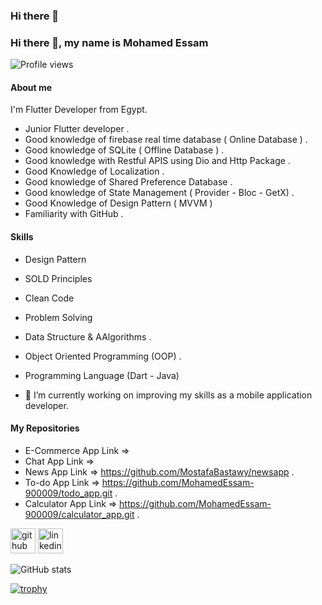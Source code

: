 ### Hi there 👋

### Hi there 👋, my name is Mohamed Essam

![Profile views](https://gpvc.arturio.dev/MohamedEssam-900009)

#### About me

I'm Flutter Developer from Egypt.

- Junior Flutter developer .
- Good knowledge of firebase real time database ( Online Database ) .
- Good knowledge of SQLite ( Offline Database ) .
- Good knowledge with Restful APIS using Dio and Http Package .
- Good Knowledge of Localization .
- Good knowledge of Shared Preference Database .
- Good knowledge of State Management ( Provider - Bloc - GetX) .
- Good Knowledge of Design Pattern ( MVVM )
- Familiarity with GitHub .

#### Skills

- Design Pattern
- SOLD Principles
- Clean Code
- Problem Solving
- Data Structure & AAlgorithms .
- Object Oriented Programming (OOP) .
- Programming Language (Dart - Java)

- 🔭 I’m currently working on improving my skills as a mobile application developer.

#### My Repositories
- E-Commerce App Link =>
- Chat App Link =>
- News App Link => https://github.com/MostafaBastawy/newsapp .
- To-do App Link => https://github.com/MohamedEssam-900009/todo_app.git .
- Calculator App Link => https://github.com/MohamedEssam-900009/calculator_app.git .

[<img src='https://cdn.jsdelivr.net/npm/simple-icons@3.0.1/icons/github.svg' alt='github' height='40'>](https://github.com/MohamedEssam-900009) 
[<img src='https://cdn.jsdelivr.net/npm/simple-icons@3.0.1/icons/linkedin.svg' alt='linkedin' height='40'>]( https://www.linkedin.com/in/mohamed-essam95)

![GitHub stats](https://github-readme-stats.vercel.app/api?username=MostafaBastawy)

[![trophy](https://github-profile-trophy.vercel.app/?username=MostafaBastawy)](https://github.com/MostafaBastawy)
